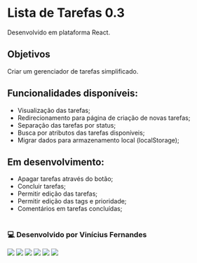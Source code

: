 # Lista de Tarefas 0.3

Desenvolvido em plataforma React.

## Objetivos

Criar um gerenciador de tarefas simplificado.

## Funcionalidades disponíveis:

- Visualização das tarefas;
- Redirecionamento para página de criação de novas tarefas;
- Separação das tarefas por status;
- Busca por atributos das tarefas disponíveis;
- Migrar dados para armazenamento local (localStorage);

## Em desenvolvimento:

- Apagar tarefas através do botão;
- Concluir tarefas;
- Permitir edição das tarefas;
- Permitir edição das tags e prioridade;
- Comentários em tarefas concluídas;

#

### 💻 Desenvolvido por Vinícius Fernandes

[<img src = "https://img.shields.io/badge/facebook-%231877F2.svg?&style=for-the-badge&logo=facebook&logoColor=white">](https://www.facebook.com/viniciusfvb)
[<img src="https://img.shields.io/badge/-Instagram-%23E4405F?style=for-the-badge&logo=instagram&logoColor=white" />](https://www.instagram.com/volafernandes)
[<img src="https://img.shields.io/badge/twitter-%231DA1F2.svg?&style=for-the-badge&logo=twitter&logoColor=white" />](https://twitter.com/volafernandes)
[<img src="https://img.shields.io/badge/linkedin-%230077B5.svg?&style=for-the-badge&logo=linkedin&logoColor=white" />](https://www.linkedin.com/in/viniciusfernandesdev/)
[<img src="https://img.shields.io/badge/GitHub-100000?style=for-the-badge&logo=github&logoColor=white" />](https://www.github.com/volinha)
<a href = "mailto:viniciusfernandesdev@gmail.com"><img src="https://img.shields.io/badge/-Gmail-%23333?style=for-the-badge&logo=gmail&logoColor=white" target="_blank"></a>
<br />